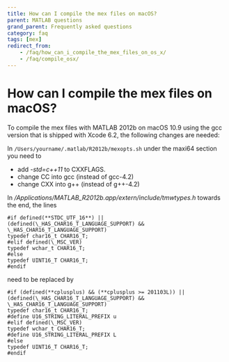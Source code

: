 ```yaml
---
title: How can I compile the mex files on macOS?
parent: MATLAB questions
grand_parent: Frequently asked questions
category: faq
tags: [mex]
redirect_from:
    - /faq/how_can_i_compile_the_mex_files_on_os_x/
    - /faq/compile_osx/
---
```


# How can I compile the mex files on macOS?

To compile the mex files with MATLAB 2012b on macOS 10.9 using the gcc version that is shipped with Xcode 6.2, the following changes are needed:

In `/Users/yourname/.matlab/R2012b/mexopts.sh` under the maxi64 section you need to

- add _-std=c++11_ to CXXFLAGS.
- change CC into gcc (instead of gcc-4.2)
- change CXX into g++ (instead of g++-4.2)

In _/Applications/MATLAB_R2012b.app/extern/include/tmwtypes.h_ towards the end, the lines

    #if defined(**STDC_UTF_16**) || (defined(\_HAS_CHAR16_T_LANGUAGE_SUPPORT) && \_HAS_CHAR16_T_LANGUAGE_SUPPORT)
    typedef char16_t CHAR16_T;
    #elif defined(\_MSC_VER)
    typedef wchar_t CHAR16_T;
    #else
    typedef UINT16_T CHAR16_T;
    #endif

need to be replaced by

    #if (defined(**cplusplus) && (**cplusplus >= 201103L)) || (defined(\_HAS_CHAR16_T_LANGUAGE_SUPPORT) && \_HAS_CHAR16_T_LANGUAGE_SUPPORT)
    typedef char16_t CHAR16_T;
    #define U16_STRING_LITERAL_PREFIX u
    #elif defined(\_MSC_VER)
    typedef wchar_t CHAR16_T;
    #define U16_STRING_LITERAL_PREFIX L
    #else
    typedef UINT16_T CHAR16_T;
    #endif
